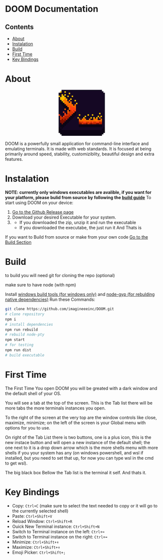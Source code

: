 # DOOM Documentation
## Contents
- [About](#About)
- [Instalation](#Instalation)
- [Build](#Build)
- [First Time](#First-Time)
- [Key Bindings](#Key-Bindings)

# About
<p align="center">
  <img src="icon.png" width="30%">
</p>
DOOM is a powerfully small application for command-line interface and emulating terminals. It is made with web standards. It is focused at being primarily around speed, stability, customiziblity, beautiful design and extra features.


# Instalation
__NOTE: currently only windows executables are avalible, if you want for your platform, please bulid from source by following the [build guide](#Build)__
To start using DOOM on your device:
1. [Go to the Github Release page](https://github.com/imagineeeinc/DOOM/releases/latest)
2. Download your desired Executable for your system.
3. - If you downloaded the zip, unzip it and run the executable
   - If you downloaded the executabe, the just run it
And Thats is

If you want to Build from source or make from your own code [Go to the Build Section](#Build)

# Build
to build you will need git for cloning the repo (optional)

make sure to have node (with npm)

Install [windows build tools (for windows only)](https://github.com/felixrieseberg/windows-build-tools)
and [node-gyp (for rebulding native dependencies)](https://github.com/nodejs/node-gyp)
Run these Commands:
```bash
git clone https://github.com/imagineeeinc/DOOM.git
# clone repository
npm i
# install dependencies
npm run rebuild
# rebuild node-pty
npm start
# for testing
npm run dist
# build executable
```
# First Time
The First Time You open DOOM you will be greated with a dark window and the default shell of your OS.

You will see a tab at the top of the screen. This is the Tab list there will be more tabs the more terminals instances you open.

To the right of the screen at the very top are the window controls like close, maximize, minimize; on the left of the screen is your Global menu with options for you to use.

On right of the Tab List there is two buttons, one is a plus icon, this is the new instace button and will open a new instance of the default shell; the one next to it is a drop down arrow which is the more shells menu with more shells if you your system has any (on windows powershell, and wsl if installed, but you need to set that up, for now you can type wsl in the cmd to get wsl).

The big black box Bellow the Tab list is the terminal it self. And thats it.

# Key Bindings
- Copy: `Ctrl+C` (make sure to select the text needed to copy or it will go to the currently selected shell)
- Paste: `Ctrl+Shift+V`
- Reload Window: `Ctrl+Shift+R`
- Ouick New Terminal instance: `Ctrl+Shift+N`
- Switch to Terminal instance on the left: `Ctrl+⬅`
- Switch to Terminal instance on the right: `Ctrl+➡`
- Minimize: `Ctrl+Shift+⬇`
- Maximize: `Ctrl+Shift+⬆`
- Emoji Picker: `Ctrl+Shift+;`
